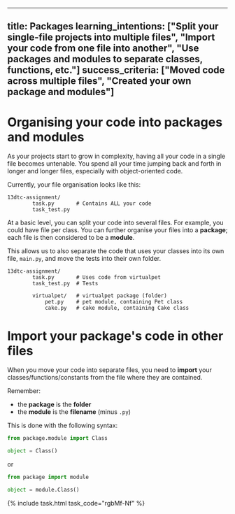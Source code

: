 ----
title: Packages
learning_intentions: ["Split your single-file projects into multiple files", "Import your code from one file into another", "Use packages and modules to separate classes, functions, etc."]
success_criteria: ["Moved code across multiple files", "Created your own package and modules"]
----

# Organising your code into packages and modules

As your projects start to grow in complexity, having all your code in a single file becomes untenable. You spend all your time jumping back and forth in longer and longer files, especially with object-oriented code.

Currently, your file organisation looks like this:

```
13dtc-assignment/
        task.py       # Contains ALL your code
        task_test.py
```

At a basic level, you can split your code into several files. For example, you could have file per class. You can further organise your files into a **package**; each file is then considered to be a **module**.

This allows us to also separate the code that uses your classes into its own file, ``main.py``, and move the tests into their own folder.

```
13dtc-assignment/
        task.py       # Uses code from virtualpet
        task_test.py  # Tests

        virtualpet/   # virtualpet package (folder)
            pet.py    # pet module, containing Pet class
            cake.py   # cake module, containing Cake class
```

# Import your package's code in other files

When you move your code into separate files, you need to **import** your classes/functions/constants from the file where they are contained.

Remember:

- the **package** is the **folder**
- the **module** is the **filename** (minus ``.py``)

This is done with the following syntax:

```python
from package.module import Class

object = Class()
```

or 

```python
from package import module

object = module.Class()
```

{% include task.html task_code="rgbMf-Nf" %}